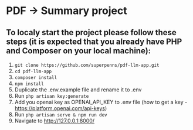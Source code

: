 # PDF -> Summary project

## To localy start the project please follow these steps (it is expected that you already have PHP and Composer on your local machine):

1. `git clone https://github.com/superpenns/pdf-llm-app.git`
2. `cd pdf-llm-app`
3. `composer install`
4. `npm install`
5. Duplicate the .env.example file and rename it to .env
6. Run `php artisan key:generate`
7. Add you openai key as OPENAI_API_KEY to .env file (how to get a key - https://platform.openai.com/api-keys)
8. Run `php artisan serve & npm run dev`
9. Navigate to http://127.0.0.1:8000/

